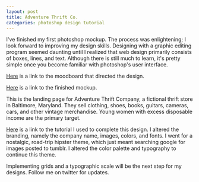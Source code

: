 ```yaml
---
layout: post
title: Adventure Thrift Co.
categories: photoshop design tutorial
---
```


I've finished my first photoshop mockup. The process was enlightening; I look forward to
improving my design skills. Designing with a graphic editing program seemed daunting
until I realized that web design primarily consists of boxes, lines, and text. Although
there is still much to learn, it's pretty simple once you become familiar with photoshop's
user interface.

[Here](http://www.gomoodboard.com/boards/57u23hLj/share "Adventure Moodboard") is a link to the moodboard that directed the design.

[Here](../img/adventure-mock.jpg "Adventure Photoshop Comp") is a link to the finished mockup.

This is the landing page for Adventure Thrift Company, a fictional thrift store in
Baltimore, Maryland. They sell clothing, shoes, books, guitars, cameras, cars, and other
vintage merchandise. Young women with excess disposable income are the primary target.

[Here](http://webdesign.tutsplus.com/tutorials/design-a-shopify-theme-for-handcrafted-goods-in-photoshop--cms-24060 "Design a Shopify Theme in Photoshop") is a link to the tutorial I used to complete this design. I altered the branding,
namely the company name, images, colors, and fonts. I went for a nostalgic, road-trip hipster theme, which just
meant searching google for images posted to tumblr. I altered the color palette and typography to continue this theme.

Implementing grids and a typographic scale will be the next step for my designs. Follow me
on twitter for updates.
